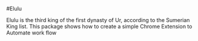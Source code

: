 #Elulu

Elulu is the third king of the first dynasty of Ur, according to the Sumerian
King list.
This package shows how to create a simple Chrome Extension to Automate work flow
